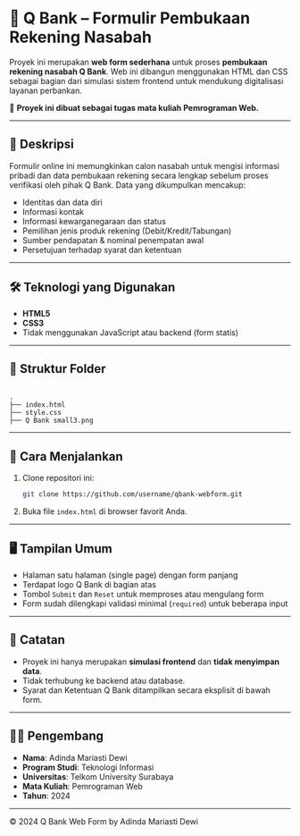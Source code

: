 # 🏦 Q Bank – Formulir Pembukaan Rekening Nasabah

Proyek ini merupakan **web form sederhana** untuk proses **pembukaan rekening nasabah Q Bank**. Web ini dibangun menggunakan HTML dan CSS sebagai bagian dari simulasi sistem frontend untuk mendukung digitalisasi layanan perbankan.

📌 **Proyek ini dibuat sebagai tugas mata kuliah Pemrograman Web.**

---

## 📄 Deskripsi

Formulir online ini memungkinkan calon nasabah untuk mengisi informasi pribadi dan data pembukaan rekening secara lengkap sebelum proses verifikasi oleh pihak Q Bank. Data yang dikumpulkan mencakup:

- Identitas dan data diri
- Informasi kontak
- Informasi kewarganegaraan dan status
- Pemilihan jenis produk rekening (Debit/Kredit/Tabungan)
- Sumber pendapatan & nominal penempatan awal
- Persetujuan terhadap syarat dan ketentuan

---

## 🛠️ Teknologi yang Digunakan

- **HTML5**
- **CSS3**
- Tidak menggunakan JavaScript atau backend (form statis)

---

## 📁 Struktur Folder

```

.
├── index.html
├── style.css
├── Q Bank small3.png

````

---

## 🚀 Cara Menjalankan

1. Clone repositori ini:

   ```bash
   git clone https://github.com/username/qbank-webform.git

2. Buka file `index.html` di browser favorit Anda.

---

## 🖥️ Tampilan Umum

* Halaman satu halaman (single page) dengan form panjang
* Terdapat logo Q Bank di bagian atas
* Tombol `Submit` dan `Reset` untuk memproses atau mengulang form
* Form sudah dilengkapi validasi minimal (`required`) untuk beberapa input

---

## 🧾 Catatan

* Proyek ini hanya merupakan **simulasi frontend** dan **tidak menyimpan data**.
* Tidak terhubung ke backend atau database.
* Syarat dan Ketentuan Q Bank ditampilkan secara eksplisit di bawah form.

---

## 👨‍💻 Pengembang

* **Nama**: Adinda Mariasti Dewi
* **Program Studi**: Teknologi Informasi
* **Universitas**: Telkom University Surabaya
* **Mata Kuliah**: Pemrograman Web
* **Tahun**: 2024

---

© 2024 Q Bank Web Form by Adinda Mariasti Dewi
